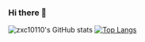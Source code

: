 ### Hi there 👋

![zxc10110's GitHub stats](https://github-readme-stats.vercel.app/api?username=zxc10110&show_icons=true&theme=radical)
[![Top Langs](https://github-readme-stats.vercel.app/api/top-langs/?username=zxc10110&langs_count=8)](https://github.com/anuraghazra/github-readme-stats)

<!--
Here are some ideas to get you started:

- 🔭 I’m currently working on ...
- 🌱 I’m currently learning ...
- 👯 I’m looking to collaborate on ...
- 🤔 I’m looking for help with ...
- 💬 Ask me about ...
- 📫 How to reach me: ...
- 😄 Pronouns: ...
- ⚡ Fun fact: ...
-->
